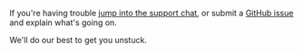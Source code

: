 If you're having trouble [jump into the support chat](https://gitter.im/exercism/support),
or submit a [GitHub issue](https://github.com/exercism/exercism.io/issues) and
explain what's going on.

We'll do our best to get you unstuck.
